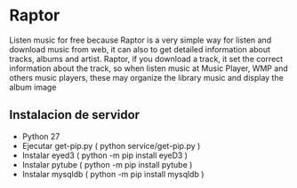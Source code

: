 # Raptor
Listen music for free because Raptor is a very simple way for listen and download music from web, it can also to get detailed information about tracks, albums and artist.
Raptor, if you download a track, it set the correct information about the track, so when listen music at Music Player, WMP and others music players, these may organize the library music and display the album image


Instalacion de servidor
-----------------------
-   Python 27
-   Ejecutar get-pip.py ( <At folder Raptor> python service/get-pip.py  )
-   Instalar eyed3 ( python -m pip install eyeD3 )
-   Instalar pytube ( python -m pip install pytube )
-   Instalar mysqldb ( python -m pip install mysqldb )
